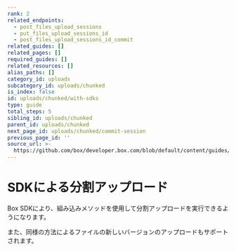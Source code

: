 ```yaml
---
rank: 2
related_endpoints:
  - post_files_upload_sessions
  - put_files_upload_sessions_id
  - post_files_upload_sessions_id_commit
related_guides: []
related_pages: []
required_guides: []
related_resources: []
alias_paths: []
category_id: uploads
subcategory_id: uploads/chunked
is_index: false
id: uploads/chunked/with-sdks
type: guide
total_steps: 5
sibling_id: uploads/chunked
parent_id: uploads/chunked
next_page_id: uploads/chunked/commit-session
previous_page_id: ''
source_url: >-
  https://github.com/box/developer.box.com/blob/default/content/guides/uploads/chunked/with-sdks.md
---
```

# SDKによる分割アップロード

Box SDKにより、組み込みメソッドを使用して分割アップロードを実行できるようになります。

<Samples id="x_chunked_uploads" variant="automatic">

</Samples>

また、同様の方法によるファイルの新しいバージョンのアップロードもサポートされます。

<Samples id="x_chunked_uploads" variant="automatic_new_version">

</Samples>

